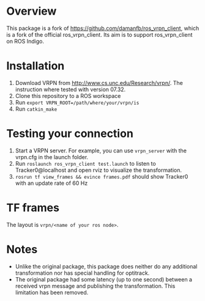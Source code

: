 # Overview

This package is a fork of https://github.com/damanfb/ros_vrpn_client, which is a fork of the official ros_vrpn_client.
Its aim is to support ros_vrpn_client on ROS Indigo.

# Installation

1. Download VRPN from http://www.cs.unc.edu/Research/vrpn/. The instruction where tested with version 07.32.
2. Clone this repository to a ROS workspace
3. Run `export VRPN_ROOT=/path/where/your/vrpn/is`
4. Run `catkin_make`

# Testing your connection

1. Start a VRPN server. For example, you can use `vrpn_server` with the vrpn.cfg in the launch folder.
2. Run `roslaunch ros_vrpn_client test.launch` to listen to Tracker0@localhost and open rviz to visualize the transformation.
3. `rosrun tf view_frames && evince frames.pdf` should show Tracker0 with an update rate of 60 Hz

# TF frames

The layout is `vrpn/<name of your ros node>`.

# Notes

* Unlike the original package, this package does neither do any additional transformation nor has special handling for optitrack.
* The original package had some latency (up to one second) between a received vrpn message and publishing the transformation. This limitation has been removed.
